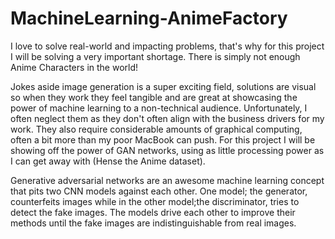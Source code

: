 # MachineLearning-AnimeFactory

I love to solve real-world and impacting problems, that's why for this project I will be solving a very important shortage. There is simply not enough Anime Characters in the world!

Jokes aside image generation is a super exciting field, solutions are visual so when they work they feel tangible and are great at showcasing the power of machine learning to a non-technical audience. Unfortunately, I often neglect them as they don't often align with the business drivers for my work. They also require considerable amounts of graphical computing, often a bit more than my poor MacBook can push. For this project I will be showing off the power of GAN networks, using as little processing power as I can get away with (Hense the Anime dataset).

Generative adversarial networks are an awesome machine learning concept that pits two CNN models against each other. One model; the generator, counterfeits images while in the other model;the discriminator, tries to detect the fake images. The models drive each other to improve their methods until the fake images are indistinguishable from real images. 

